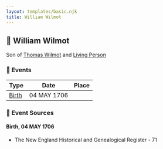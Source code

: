```yaml
---
layout: templates/basic.njk
title: William Wilmot
---
```

## 🔵 William Wilmot

Son of [Thomas Wilmot](/people/3/36930663) and [Living Person](/people/1/19292651)

### 📆 Events

Type | Date | Place
------ | ------ | ------
[Birth](#event-f66201d8-c57a-4f5f-9f39-c40af8c9803b) | 04 MAY 1706 |

### 📰 Event Sources

#### <a id="event-f66201d8-c57a-4f5f-9f39-c40af8c9803b"></a> Birth, 04 MAY 1706
* The New England Historical and Genealogical Register  - 71
